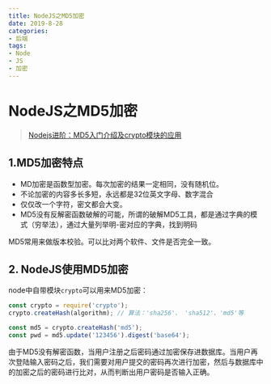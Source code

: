 ```yaml
---
title: NodeJS之MD5加密
date: 2019-8-28
categories: 
- 后端
tags: 
- Node
- JS
- 加密
---
```


# NodeJS之MD5加密

> [Nodejs进阶：MD5入门介绍及crypto模块的应用](https://juejin.im/post/58fc1f925c497d0058fc3015)

## 1.MD5加密特点

+ MD加密是函数型加密。每次加密的结果一定相同，没有随机位。
+ 不论加密的内容多长多短，永远都是32位英文字母、数字混合
+ 仅仅改一个字符，密文都会大变。
+ MD5没有反解密函数破解的可能，所谓的破解MD5工具，都是通过字典的模式（穷举法），通过大量列举明-密对应的字典，找到明码

MD5常用来做版本校验。可以比对两个软件、文件是否完全一致。

## 2. NodeJS使用MD5加密

node中自带模块`crypto`可以用来MD5加密：

```js
const crypto = require('crypto');
crypto.createHash(algorithm); // 算法：'sha256'、 'sha512'、'md5'等

const md5 = crypto.createHash('md5');
const pwd = md5.update('123456').digest('base64');
```

由于MD5没有解密函数，当用户注册之后密码通过加密保存进数据库。当用户再次登陆输入密码之后，我们需要对用户提交的密码再次进行加密，然后与数据库中的加密之后的密码进行比对，从而判断出用户密码是否输入正确。

